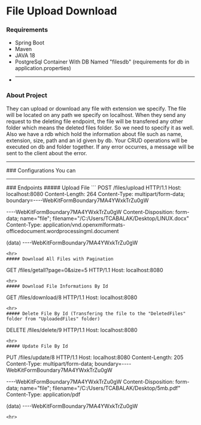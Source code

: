 # File Upload Download
### Requirements
- Spring Boot
- Maven
- JAVA 18
- PostgreSql Container With DB Named "filesdb" (requirements for db in application.properties)
- <hr>
### About Project
They can upload or download any file with extension we specify. The file will be located on any path we specify on localhost. When they send any request to the deleting file endpoint, the file will be transfered any other folder which means the deleted files folder. So we need to specify it as well. Also we have a rdb which hold the information about file such as name, extension, size, path and an id given by db. Your CRUD operations will be executed on db and folder together. If any error occurres, a message will be sent to the client about the error.
<hr>
### Configurations
You can
<hr>
### Endpoints
##### Upload File
```
POST /files/upload HTTP/1.1
Host: localhost:8080
Content-Length: 264
Content-Type: multipart/form-data; boundary=----WebKitFormBoundary7MA4YWxkTrZu0gW

----WebKitFormBoundary7MA4YWxkTrZu0gW
Content-Disposition: form-data; name="file"; filename="/C:/Users/TCABALAK/Desktop/LINUX.docx"
Content-Type: application/vnd.openxmlformats-officedocument.wordprocessingml.document

(data)
----WebKitFormBoundary7MA4YWxkTrZu0gW
```
<hr>
##### Download All Files with Pagination
```
GET /files/getall?page=0&size=5 HTTP/1.1
Host: localhost:8080
```
<hr>
##### Download File Informations By Id
```
GET /files/download/8 HTTP/1.1
Host: localhost:8080
```
<hr>
##### Delete File By Id (Transfering the file to the "DeletedFiles" folder from "UploadedFiles" folder)
```
DELETE /files/delete/9 HTTP/1.1
Host: localhost:8080
```
<hr>
##### Update File By Id
```
PUT /files/update/8 HTTP/1.1
Host: localhost:8080
Content-Length: 205
Content-Type: multipart/form-data; boundary=----WebKitFormBoundary7MA4YWxkTrZu0gW

----WebKitFormBoundary7MA4YWxkTrZu0gW
Content-Disposition: form-data; name="file"; filename="/C:/Users/TCABALAK/Desktop/5mb.pdf"
Content-Type: application/pdf

(data)
----WebKitFormBoundary7MA4YWxkTrZu0gW
```
<hr>
